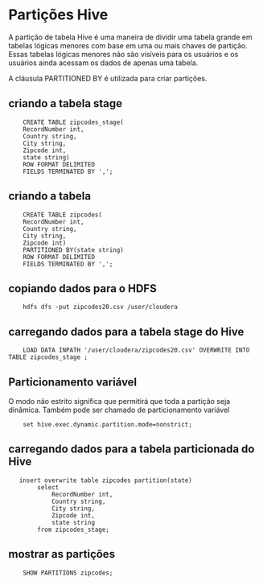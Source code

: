 # Partições Hive

A partição de tabela Hive é uma maneira de dividir uma tabela grande em tabelas lógicas menores com base em uma ou mais chaves de partição. Essas tabelas lógicas menores não são visíveis para os usuários e os usuários ainda acessam os dados de apenas uma tabela.

A cláusula PARTITIONED BY é utilizada para criar partições.

## criando a tabela stage

```
    CREATE TABLE zipcodes_stage(
    RecordNumber int,
    Country string,
    City string,
    Zipcode int,
    state string)
    ROW FORMAT DELIMITED
    FIELDS TERMINATED BY ',';
```

## criando a tabela 

```
    CREATE TABLE zipcodes(
    RecordNumber int,
    Country string,
    City string,
    Zipcode int)
    PARTITIONED BY(state string)
    ROW FORMAT DELIMITED
    FIELDS TERMINATED BY ',';
```

## copiando dados para o HDFS

```
    hdfs dfs -put zipcodes20.csv /user/cloudera
```

## carregando dados para a tabela stage do Hive

```
    LOAD DATA INPATH '/user/cloudera/zipcodes20.csv' OVERWRITE INTO TABLE zipcodes_stage ;
```
## Particionamento variável

O modo não estrito significa que permitirá que toda a partição seja dinâmica. Também pode ser chamado de particionamento variável

```
    set hive.exec.dynamic.partition.mode=nonstrict;
```

## carregando dados para a tabela particionada do Hive

```
   insert overwrite table zipcodes partition(state)
        select
            RecordNumber int,
            Country string,
            City string,
            Zipcode int,
            state string
        from zipcodes_stage;
```

## mostrar as partições

```
    SHOW PARTITIONS zipcodes;
```

